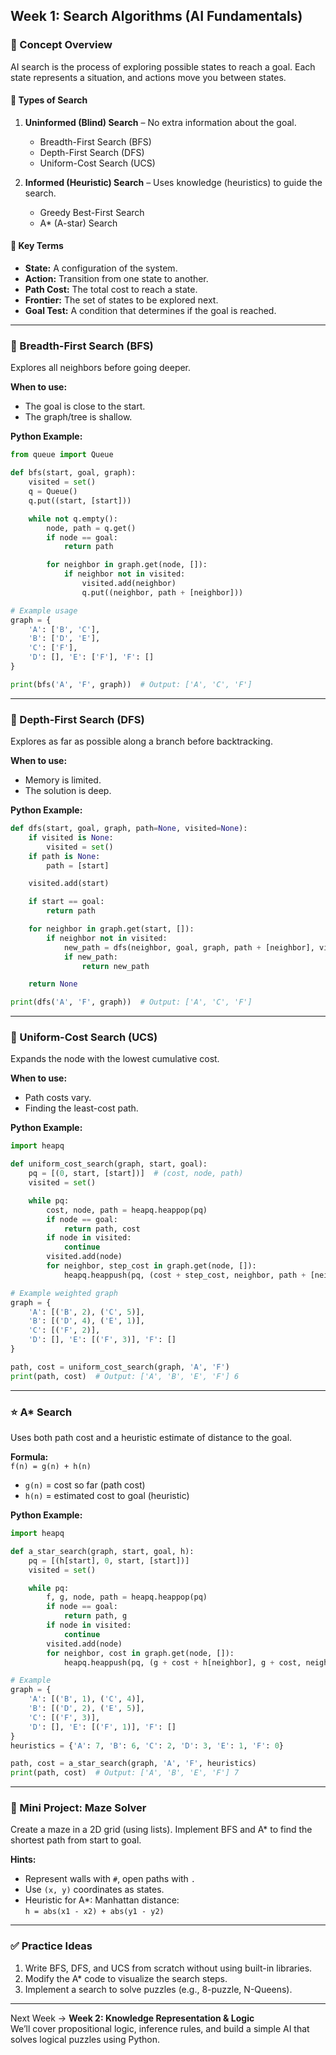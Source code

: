 ## Week 1: Search Algorithms (AI Fundamentals)

### 🧠 Concept Overview
AI search is the process of exploring possible states to reach a goal. Each state represents a situation, and actions move you between states.

#### 🔹 Types of Search
1. **Uninformed (Blind) Search** – No extra information about the goal.
   - Breadth-First Search (BFS)
   - Depth-First Search (DFS)
   - Uniform-Cost Search (UCS)

2. **Informed (Heuristic) Search** – Uses knowledge (heuristics) to guide the search.
   - Greedy Best-First Search
   - A* (A-star) Search

#### 🔹 Key Terms
- **State:** A configuration of the system.
- **Action:** Transition from one state to another.
- **Path Cost:** The total cost to reach a state.
- **Frontier:** The set of states to be explored next.
- **Goal Test:** A condition that determines if the goal is reached.

---

### 🧩 Breadth-First Search (BFS)
Explores all neighbors before going deeper.

**When to use:**
- The goal is close to the start.
- The graph/tree is shallow.

**Python Example:**
```python
from queue import Queue

def bfs(start, goal, graph):
    visited = set()
    q = Queue()
    q.put((start, [start]))

    while not q.empty():
        node, path = q.get()
        if node == goal:
            return path

        for neighbor in graph.get(node, []):
            if neighbor not in visited:
                visited.add(neighbor)
                q.put((neighbor, path + [neighbor]))

# Example usage
graph = {
    'A': ['B', 'C'],
    'B': ['D', 'E'],
    'C': ['F'],
    'D': [], 'E': ['F'], 'F': []
}

print(bfs('A', 'F', graph))  # Output: ['A', 'C', 'F']
```

---

### 🧩 Depth-First Search (DFS)
Explores as far as possible along a branch before backtracking.

**When to use:**
- Memory is limited.
- The solution is deep.

**Python Example:**
```python
def dfs(start, goal, graph, path=None, visited=None):
    if visited is None:
        visited = set()
    if path is None:
        path = [start]

    visited.add(start)

    if start == goal:
        return path

    for neighbor in graph.get(start, []):
        if neighbor not in visited:
            new_path = dfs(neighbor, goal, graph, path + [neighbor], visited)
            if new_path:
                return new_path

    return None

print(dfs('A', 'F', graph))  # Output: ['A', 'C', 'F']
```

---

### 🧩 Uniform-Cost Search (UCS)
Expands the node with the lowest cumulative cost.

**When to use:**
- Path costs vary.
- Finding the least-cost path.

**Python Example:**
```python
import heapq

def uniform_cost_search(graph, start, goal):
    pq = [(0, start, [start])]  # (cost, node, path)
    visited = set()

    while pq:
        cost, node, path = heapq.heappop(pq)
        if node == goal:
            return path, cost
        if node in visited:
            continue
        visited.add(node)
        for neighbor, step_cost in graph.get(node, []):
            heapq.heappush(pq, (cost + step_cost, neighbor, path + [neighbor]))

# Example weighted graph
graph = {
    'A': [('B', 2), ('C', 5)],
    'B': [('D', 4), ('E', 1)],
    'C': [('F', 2)],
    'D': [], 'E': [('F', 3)], 'F': []
}

path, cost = uniform_cost_search(graph, 'A', 'F')
print(path, cost)  # Output: ['A', 'B', 'E', 'F'] 6
```

---

### ⭐ A* Search
Uses both path cost and a heuristic estimate of distance to the goal.

**Formula:**  
`f(n) = g(n) + h(n)`  
- `g(n)` = cost so far (path cost)
- `h(n)` = estimated cost to goal (heuristic)

**Python Example:**
```python
import heapq

def a_star_search(graph, start, goal, h):
    pq = [(h[start], 0, start, [start])]
    visited = set()

    while pq:
        f, g, node, path = heapq.heappop(pq)
        if node == goal:
            return path, g
        if node in visited:
            continue
        visited.add(node)
        for neighbor, cost in graph.get(node, []):
            heapq.heappush(pq, (g + cost + h[neighbor], g + cost, neighbor, path + [neighbor]))

# Example
graph = {
    'A': [('B', 1), ('C', 4)],
    'B': [('D', 2), ('E', 5)],
    'C': [('F', 3)],
    'D': [], 'E': [('F', 1)], 'F': []
}
heuristics = {'A': 7, 'B': 6, 'C': 2, 'D': 3, 'E': 1, 'F': 0}

path, cost = a_star_search(graph, 'A', 'F', heuristics)
print(path, cost)  # Output: ['A', 'B', 'E', 'F'] 7
```

---

### 🧩 Mini Project: Maze Solver
Create a maze in a 2D grid (using lists). Implement BFS and A* to find the shortest path from start to goal.

**Hints:**
- Represent walls with `#`, open paths with `.`
- Use `(x, y)` coordinates as states.
- Heuristic for A*: Manhattan distance:  
  `h = abs(x1 - x2) + abs(y1 - y2)`

---

### ✅ Practice Ideas
1. Write BFS, DFS, and UCS from scratch without using built-in libraries.
2. Modify the A* code to visualize the search steps.
3. Implement a search to solve puzzles (e.g., 8-puzzle, N-Queens).

---

Next Week → **Week 2: Knowledge Representation & Logic**  
We’ll cover propositional logic, inference rules, and build a simple AI that solves logical puzzles using Python.

